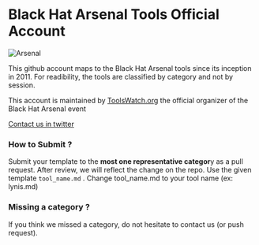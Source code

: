 # Black Hat Arsenal Tools Official Account

![Arsenal](http://www.toolswatch.org/wp-content/uploads/2016/12/bh-arsenals-cfp-768x153.png) 

This github account maps to the Black Hat Arsenal tools since its inception in 2011. 
For readibility, the tools are classified by category and not by session. 

This account is maintained by [ToolsWatch.org](https://www.toolswatch.org) the official organizer of the Black Hat Arsenal event

[Contact us in twitter](https://twitter.com/toolswatch)

### How to Submit ? 

Submit your template to the **most one representative categor**y as a pull request. After review, we will reflect the change on the repo.
Use the given template `tool_name.md` . 
Change tool_name.md to your tool name (ex: lynis.md)

### Missing a category ? 

If you think we missed a category, do not hesitate to contact us (or push request).

